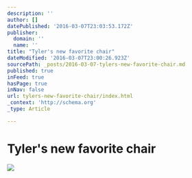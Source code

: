 ```yaml
---
description: ''
author: []
datePublished: '2016-03-07T23:03:53.172Z'
publisher:
  domain: ''
  name: ''
title: "Tyler's new favorite chair"
dateModified: '2016-03-07T23:00:26.923Z'
sourcePath: _posts/2016-03-07-tylers-new-favorite-chair.md
published: true
inFeed: true
hasPage: true
inNav: false
url: tylers-new-favorite-chair/index.html
_context: 'http://schema.org'
_type: Article

---
```

# Tyler's new favorite chair
![](https://the-grid-user-content.s3-us-west-2.amazonaws.com/a29ec03b-737c-4d31-8b75-a2c0c59d8791.png)